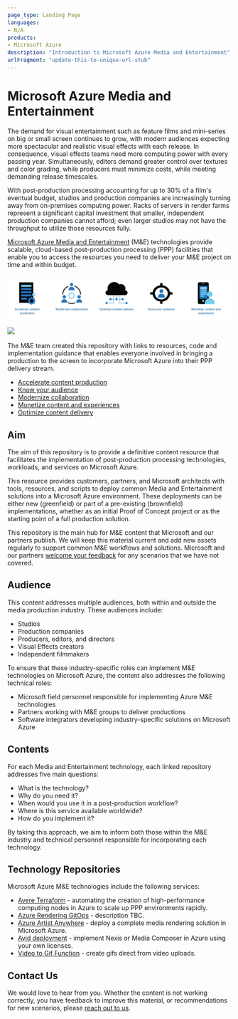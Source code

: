 ```yaml
---
page_type: Landing Page
languages:
- N/A
products:
- Microsoft Azure
description: "Introduction to Microsoft Azure Media and Entertainment"
urlFragment: "update-this-to-unique-url-stub"
---
```


# Microsoft Azure Media and Entertainment

The demand for visual entertainment such as feature films and mini-series on big or small screen continues to grow, with modern audiences expecting more spectacular and realistic visual effects with each release. In consequence, visual effects teams need more computing power with every passing year. Simultaneously, editors demand greater control over textures and color grading, while producers must minimize costs, while meeting demanding release timescales.

With post-production processing accounting for up to 30% of a film's eventual budget, studios and production companies are increasingly turning away from on-premises computing power. Racks of servers in render farms represent a significant capital investment that smaller, independent production companies cannot afford;  even larger studios may not have the throughput to utilize those resources fully.

[Microsoft Azure Media and Entertainment](https://www.microsoft.com/industry/media-entertainment) (M&E) technologies provide scalable, cloud-based post-production processing (PPP) facilities that enable you to access the resources you need to deliver your M&E project on time and within budget.

![Microsoft Media and Entertainment](Assets/Media-Banner.png?raw=true)

<!-- Image Map Generated by http://www.image-map.net/ -->
<img src="Media-Banner.png" usemap="#image-map">

<map name="image-map">
    <area target="_self" alt="Accelerate content production" title="Accelerate content production" href="/Accelerate%20Content%20Production" coords="175,221,21,22" shape="rect">
</map>

The M&E team created this repository with links to resources, code and implementation guidance that enables everyone involved in bringing a production to the screen to incorporate Microsoft Azure into their PPP delivery stream.

- [Accelerate content production](/Accelerate%20Content%20Production)
- [Know your audience](/Know%20Your%20Audience)
- [Modernize collaboration](/Modernize%20Collaboration)
- [Monetize content and experiences](/Monetize%20Content%20and%20Experiences)
- [Optimize content delivery](/Optimize%20Content%20Delivery)

## Aim

The aim of this repository is to provide a definitive content resource that facilitates the implementation of post-production processing technologies, workloads, and services on Microsoft Azure.

This resource provides customers, partners, and Microsoft architects with tools, resources, and scripts to deploy common Media and Entertainment solutions into a Microsoft Azure environment. These deployments can be either new (greenfield) or part of a pre-existing (brownfield) implementations, whether as an initial Proof of Concept project or as the starting point of a full production solution.

This repository is the main hub for M&E content that Microsoft and our partners publish. We will keep this material current and add new assets regularly to support common M&E workflows and solutions. Microsoft and our partners [welcome your feedback](gitme@microsoft.com) for any scenarios that we have not covered.

## Audience

This content addresses multiple audiences, both within and outside the media production industry. These audiences include:

- Studios
- Production companies
- Producers, editors, and directors
- Visual Effects creators
- Independent filmmakers

To ensure that these industry-specific roles can implement M&E technologies on Microsoft Azure, the content also addresses the following technical roles:

- Microsoft field personnel responsible for implementing Azure M&E technologies
- Partners working with M&E groups to deliver productions
- Software integrators developing industry-specific solutions on Microsoft Azure

## Contents

For each Media and Entertainment technology, each linked repository addresses five main questions:

- What is the technology?
- Why do you need it?
- When would you use it in a post-production workflow?
- Where is this service available worldwide?
- How do you implement it?

By taking this approach, we aim to inform both those within the M&E industry and technical personnel responsible for incorporating each technology.

## Technology Repositories

Microsoft Azure M&E technologies include the following services:

- [Avere Terraform](https://github.com/Azure/Avere/tree/master/src/terraform) - automating the creation of high-performance computing nodes in Azure to scale up PPP environments rapidly.
- [Azure Rendering GitOps](https://github.com/Azure/Avere/tree/master/src/tutorials/GitOps) - description TBC.
- [Azure Artist Anywhere](https://github.com/Azure/Avere/tree/master/src/tutorials/ArtistAnywhere) - deploy a complete media rendering solution in Microsoft Azure.
- [Avid deployment](https://github.com/Azure/VideoEditorialInTheCloud/tree/master/EITC-BYOL) - implement Nexis or Media Composer in Azure using your own licenses.
- [Video to Gif Function](https://github.com/krishnaji/durable-function-video-to-gif) - create gifs direct from video uploads.

## Contact Us

We would love to hear from you. Whether the content is not working correctly, you have feedback to improve this material, or recommendations for new scenarios, please [reach out to us](gitme@microsoft.com).

